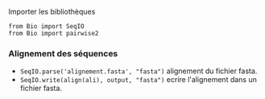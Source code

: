 Importer les bibliothèques
```
from Bio import SeqIO
from Bio import pairwise2
```

### Alignement des séquences

* `SeqIO.parse('alignement.fasta', "fasta")` alignement du fichier fasta.
* `SeqIO.write(align(ali), output, "fasta")` ecrire l'alignement dans un fichier fasta.
